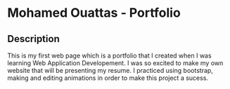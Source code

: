 # Mohamed Ouattas - Portfolio

## Description

This is my first web page which is a portfolio that I created when I was learning Web Application Developement. I was so excited to make my own website
that will be presenting my resume. I practiced using bootstrap, making and editing animations in order to make this project a sucess.
